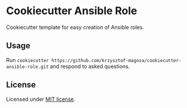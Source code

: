 # Cookiecutter Ansible Role
Cookiecutter template for easy creation of Ansible roles.

## Usage
Run `cookiecutter https://github.com/krzysztof-magosa/cookiecutter-ansible-role.git` and respond to asked questions.

## License
Licensed under [MIT license](LICENSE.txt).


